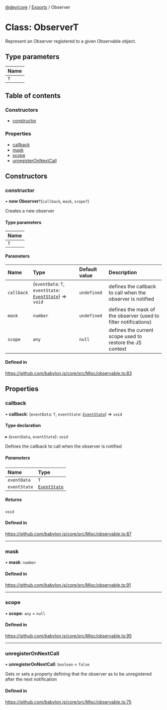 [@dev/core](../README.md) / [Exports](../modules.md) / Observer

# Class: ObserverT

Represent an Observer registered to a given Observable object.

## Type parameters

| Name |
| :------ |
| `T` |

## Table of contents

### Constructors

- [constructor](Observer.md#constructor)

### Properties

- [callback](Observer.md#callback)
- [mask](Observer.md#mask)
- [scope](Observer.md#scope)
- [unregisterOnNextCall](Observer.md#unregisteronnextcall)

## Constructors

### constructor

• **new Observer**`T`(`callback`, `mask`, `scope?`)

Creates a new observer

#### Type parameters

| Name |
| :------ |
| `T` |

#### Parameters

| Name | Type | Default value | Description |
| :------ | :------ | :------ | :------ |
| `callback` | (`eventData`: `T`, `eventState`: [`EventState`](EventState.md)) => `void` | `undefined` | defines the callback to call when the observer is notified |
| `mask` | `number` | `undefined` | defines the mask of the observer (used to filter notifications) |
| `scope` | `any` | `null` | defines the current scope used to restore the JS context |

#### Defined in

https://github.com/babylon.js/core/src/Misc/observable.ts:83

## Properties

### callback

• **callback**: (`eventData`: `T`, `eventState`: [`EventState`](EventState.md)) => `void`

#### Type declaration

▸ (`eventData`, `eventState`): `void`

Defines the callback to call when the observer is notified

##### Parameters

| Name | Type |
| :------ | :------ |
| `eventData` | `T` |
| `eventState` | [`EventState`](EventState.md) |

##### Returns

`void`

#### Defined in

https://github.com/babylon.js/core/src/Misc/observable.ts:87

___

### mask

• **mask**: `number`

#### Defined in

https://github.com/babylon.js/core/src/Misc/observable.ts:91

___

### scope

• **scope**: `any` = `null`

#### Defined in

https://github.com/babylon.js/core/src/Misc/observable.ts:95

___

### unregisterOnNextCall

• **unregisterOnNextCall**: `boolean` = `false`

Gets or sets a property defining that the observer as to be unregistered after the next notification

#### Defined in

https://github.com/babylon.js/core/src/Misc/observable.ts:75
